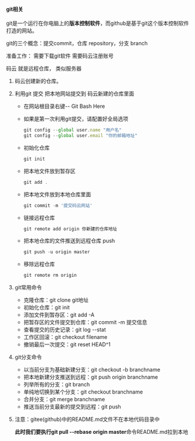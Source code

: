 ####  git相关

git是一个运行在你电脑上的**版本控制软件**，而github是基于git这个版本控制软件打造的网站。

git的三个概念：提交commit，仓库 repository，分支 branch

准备工作：  需要下载git软件    需要码云注册账号

码云  就是远程仓库， 类似服务器 

1. 码云创建新的仓库。   

2. 利用git 提交 把本地网站提交到 码云新建的仓库里面

   - 在网站根目录右键-- Git Bash Here

   - 如果是第一次利用git提交，请配置好全局选项

     ~~~javascript
     git config --global user.name "用户名"
     git config --global user.email "你的邮箱地址"
     ~~~

   - 初始化仓库

     ~~~javascript
     git init
     ~~~

   - 把本地文件放到暂存区

     ~~~javascript
     git add .
     ~~~

   - 把本地文件放到本地仓库里面

     ~~~javascript
     git commit -m '提交码云网站'
     ~~~

   - 链接远程仓库

     ~~~javascript
     git remote add origin 你新建的仓库地址
     ~~~

   - 把本地仓库的文件推送到远程仓库 push

     ~~~javascript
     git push -u origin master
     ~~~

   + 移除远程仓库

     ```javascript
     git remote rm origin
     ```

3. git常用命令

   + 克隆仓库：git clone git地址
   + 初始化仓库：git init 
   + 添加文件到暂存区：git add -A
   + 把暂存区的文件提交到仓库：git commit -m 提交信息
   + 查看提交的历史记录：git log --stat
   + 工作区回滚：git checkout filename
   + 撤销最后一次提交：git reset HEAD^1

4. git分支命令

   + 以当前分支为基础新建分支：git checkout -b branchname
   + 把本地新建分支推送到远程：git push origin branchname
   + 列举所有的分支：git branch
   + 单纯地切换到某个分支：git checkout branchname
   + 合并分支：git merge branchname
   + 推送当前分支最新的提交到远程：git push

5. 注意：gitee(github)中的README.md文件不在本地代码目录中 

   **此时我们要执行git pull --rebase origin master**命令README.md拉到本地

